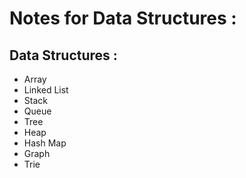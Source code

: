 # Notes for Data Structures : 


## Data Structures :
- Array
- Linked List
- Stack
- Queue
- Tree
- Heap
- Hash Map
- Graph
- Trie

